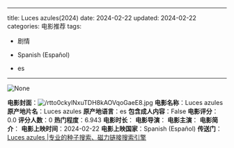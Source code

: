 
---
title: Luces azules(2024)
date: 2024-02-22
updated: 2024-02-22
categories: 电影推荐
tags:

- 剧情

- Spanish (Español)
- es
---

<img src="https://image.tmdb.org/t/p/originalNone" alt="None" title="None">

**电影封面**：<img src="https://image.tmdb.org/t/p/w200/rtto0ckylNxuTDH8kAOVqoGaeE8.jpg" alt="/rtto0ckylNxuTDH8kAOVqoGaeE8.jpg" title="/rtto0ckylNxuTDH8kAOVqoGaeE8.jpg">
**电影名称**：Luces azules
**原产地片名**：Luces azules
**原产地语言**：es
**包含成人内容**：False
**电影评分**：0.0
**评分人数**：0
**热门程度**：6.943
**电影时长**：
**电影导演**：
**电影主演**：
**电影简介**：
**电影上映时间**：2024-02-22
**电影上映国家**：Spanish (Español)
**传送门**：[Luces azules |专业的种子搜索、磁力链接搜索引擎](https://movie.amd794.com:2083/?search=Luces%20azules&ordering=&mode=match_phrase&page_size=10&page=1)

